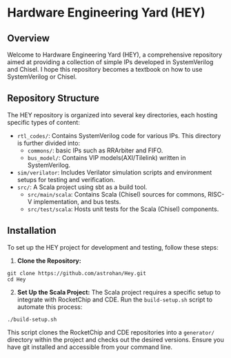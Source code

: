 # Hardware Engineering Yard (HEY)

## Overview

Welcome to Hardware Engineering Yard (HEY), a comprehensive repository aimed at providing a collection of simple IPs developed in SystemVerilog and Chisel. I hope this repository becomes a textbook on how to use SystemVerilog or Chisel.

## Repository Structure

The HEY repository is organized into several key directories, each hosting specific types of content:

-   `rtl_codes/`: Contains SystemVerilog code for various IPs. This directory is further divided into:
    -   `commons/`: basic IPs such as RRArbiter and FIFO.
    -   `bus_model/`: Contains VIP models(AXI/Tilelink) written in SystemVerilog.
-   `sim/verilator`: Includes Verilator simulation scripts and environment setups for testing and verification.
-   `src/`: A Scala project using sbt as a build tool. 
    -   `src/main/scala`: Contains Scala (Chisel) sources for commons, RISC-V implementation, and bus tests.
    -   `src/test/scala`: Hosts unit tests for the Scala (Chisel) components.

## Installation

To set up the HEY project for development and testing, follow these steps:

1.  **Clone the Repository:**
    
```shell
git clone https://github.com/astrohan/Hey.git
cd Hey
```
    
2.  **Set Up the Scala Project:** The Scala project requires a specific setup to integrate with RocketChip and CDE. Run the `build-setup.sh` script to automate this process:
    
```shell
./build-setup.sh
```
This script clones the RocketChip and CDE repositories into a `generator/` directory within the project and checks out the desired versions. Ensure you have git installed and accessible from your command line.
